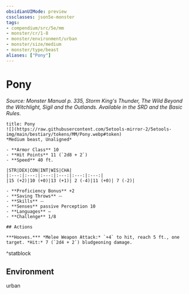 ```yaml
---
obsidianUIMode: preview
cssclasses: json5e-monster
tags:
- compendium/src/5e/mm
- monster/cr/1-8
- monster/environment/urban
- monster/size/medium
- monster/type/beast
aliases: ["Pony"]
---
```

# Pony
*Source: Monster Manual p. 335, Storm King's Thunder, The Wild Beyond the Witchlight, Sigil and the Outlands. Available in the SRD and the Basic Rules.*  

```ad-statblock
title: Pony
![](https://raw.githubusercontent.com/5etools-mirror-2/5etools-img/main/bestiary/tokens/MM/Pony.webp#token)
*Medium beast, Unaligned*

- **Armor Class** 10
- **Hit Points** 11 (`2d8 + 2`)
- **Speed** 40 ft.

|STR|DEX|CON|INT|WIS|CHA|
|:---:|:---:|:---:|:---:|:---:|:---:|
|15 (+2)|10 (+0)|13 (+1)| 2 (-4)|11 (+0)| 7 (-2)|

- **Proficiency Bonus** +2
- **Saving Throws** ⏤
- **Skills** ⏤
- **Senses** passive Perception 10
- **Languages** —
- **Challenge** 1/8

## Actions

***Hooves.*** *Melee Weapon Attack:* `+4` to hit, reach 5 ft., one target. *Hit:* 7 (`2d4 + 2`) bludgeoning damage.
```
^statblock

## Environment

urban
